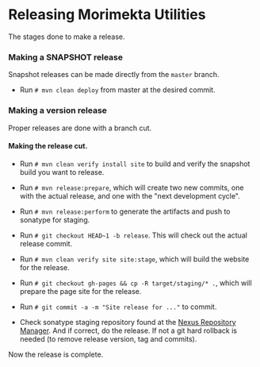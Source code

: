 Releasing Morimekta Utilities
=============================

The stages done to make a release.

### Making a SNAPSHOT release

Snapshot releases can be made directly from the `master` branch.

* Run `# mvn clean deploy` from master at the desired commit.

### Making a version release

Proper releases are done with a branch cut.

#### Making the release cut.

* Run `# mvn clean verify install site` to build and verify the snapshot build
  you want to release.
* Run `# mvn release:prepare`, which will create two new commits, one with the
  actual release, and one with the "next development cycle".
* Run `# mvn release:perform` to generate the artifacts and push to sonatype
  for staging.
* Run `# git checkout HEAD~1 -b release`.
  This will check out the actual release commit.
* Run `# mvn clean verify site site:stage`, which will build the website for the
  release.
* Run `# git checkout gh-pages && cp -R target/staging/* .`, which will
  prepare the page site for the release.
* Run `# git commit -a -m "Site release for ..."` to commit.

* Check sonatype staging repository found at the
  [Nexus Repository Manager](https://oss.sonatype.org/#stagingRepositories). And if
  correct, do the release. If not a git hard rollback is needed (to remove release
  version, tag and commits).

Now the release is complete.
